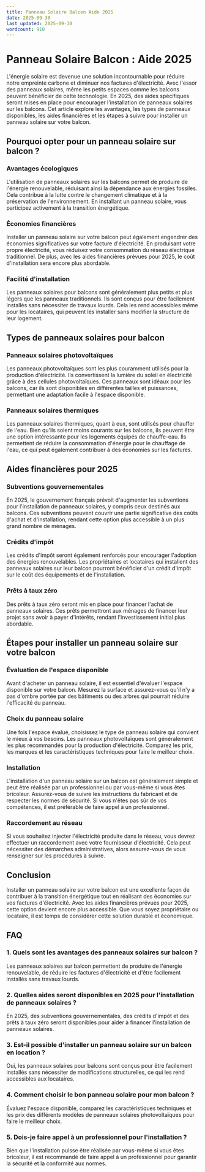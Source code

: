 ```yaml
---
title: Panneau Solaire Balcon Aide 2025
date: 2025-09-30
last_updated: 2025-09-30
wordcount: 910
---
```


# Panneau Solaire Balcon : Aide 2025

L'énergie solaire est devenue une solution incontournable pour réduire notre empreinte carbone et diminuer nos factures d'électricité. Avec l'essor des panneaux solaires, même les petits espaces comme les balcons peuvent bénéficier de cette technologie. En 2025, des aides spécifiques seront mises en place pour encourager l'installation de panneaux solaires sur les balcons. Cet article explore les avantages, les types de panneaux disponibles, les aides financières et les étapes à suivre pour installer un panneau solaire sur votre balcon.

## Pourquoi opter pour un panneau solaire sur balcon ?

### Avantages écologiques

L'utilisation de panneaux solaires sur les balcons permet de produire de l'énergie renouvelable, réduisant ainsi la dépendance aux énergies fossiles. Cela contribue à la lutte contre le changement climatique et à la préservation de l'environnement. En installant un panneau solaire, vous participez activement à la transition énergétique.

### Économies financières

Installer un panneau solaire sur votre balcon peut également engendrer des économies significatives sur votre facture d'électricité. En produisant votre propre électricité, vous réduisez votre consommation du réseau électrique traditionnel. De plus, avec les aides financières prévues pour 2025, le coût d'installation sera encore plus abordable.

### Facilité d'installation

Les panneaux solaires pour balcons sont généralement plus petits et plus légers que les panneaux traditionnels. Ils sont conçus pour être facilement installés sans nécessiter de travaux lourds. Cela les rend accessibles même pour les locataires, qui peuvent les installer sans modifier la structure de leur logement.

## Types de panneaux solaires pour balcon

### Panneaux solaires photovoltaïques

Les panneaux photovoltaïques sont les plus couramment utilisés pour la production d'électricité. Ils convertissent la lumière du soleil en électricité grâce à des cellules photovoltaïques. Ces panneaux sont idéaux pour les balcons, car ils sont disponibles en différentes tailles et puissances, permettant une adaptation facile à l'espace disponible.

### Panneaux solaires thermiques

Les panneaux solaires thermiques, quant à eux, sont utilisés pour chauffer de l'eau. Bien qu'ils soient moins courants sur les balcons, ils peuvent être une option intéressante pour les logements équipés de chauffe-eau. Ils permettent de réduire la consommation d'énergie pour le chauffage de l'eau, ce qui peut également contribuer à des économies sur les factures.

## Aides financières pour 2025

### Subventions gouvernementales

En 2025, le gouvernement français prévoit d'augmenter les subventions pour l'installation de panneaux solaires, y compris ceux destinés aux balcons. Ces subventions peuvent couvrir une partie significative des coûts d'achat et d'installation, rendant cette option plus accessible à un plus grand nombre de ménages.

### Crédits d'impôt

Les crédits d'impôt seront également renforcés pour encourager l'adoption des énergies renouvelables. Les propriétaires et locataires qui installent des panneaux solaires sur leur balcon pourront bénéficier d'un crédit d'impôt sur le coût des équipements et de l'installation.

### Prêts à taux zéro

Des prêts à taux zéro seront mis en place pour financer l'achat de panneaux solaires. Ces prêts permettront aux ménages de financer leur projet sans avoir à payer d'intérêts, rendant l'investissement initial plus abordable.

## Étapes pour installer un panneau solaire sur votre balcon

### Évaluation de l'espace disponible

Avant d'acheter un panneau solaire, il est essentiel d'évaluer l'espace disponible sur votre balcon. Mesurez la surface et assurez-vous qu'il n'y a pas d'ombre portée par des bâtiments ou des arbres qui pourrait réduire l'efficacité du panneau.

### Choix du panneau solaire

Une fois l'espace évalué, choisissez le type de panneau solaire qui convient le mieux à vos besoins. Les panneaux photovoltaïques sont généralement les plus recommandés pour la production d'électricité. Comparez les prix, les marques et les caractéristiques techniques pour faire le meilleur choix.

### Installation

L'installation d'un panneau solaire sur un balcon est généralement simple et peut être réalisée par un professionnel ou par vous-même si vous êtes bricoleur. Assurez-vous de suivre les instructions du fabricant et de respecter les normes de sécurité. Si vous n'êtes pas sûr de vos compétences, il est préférable de faire appel à un professionnel.

### Raccordement au réseau

Si vous souhaitez injecter l'électricité produite dans le réseau, vous devrez effectuer un raccordement avec votre fournisseur d'électricité. Cela peut nécessiter des démarches administratives, alors assurez-vous de vous renseigner sur les procédures à suivre.

## Conclusion

Installer un panneau solaire sur votre balcon est une excellente façon de contribuer à la transition énergétique tout en réalisant des économies sur vos factures d'électricité. Avec les aides financières prévues pour 2025, cette option devient encore plus accessible. Que vous soyez propriétaire ou locataire, il est temps de considérer cette solution durable et économique.

## FAQ

### 1. Quels sont les avantages des panneaux solaires sur balcon ?

Les panneaux solaires sur balcon permettent de produire de l'énergie renouvelable, de réduire les factures d'électricité et d'être facilement installés sans travaux lourds.

### 2. Quelles aides seront disponibles en 2025 pour l'installation de panneaux solaires ?

En 2025, des subventions gouvernementales, des crédits d'impôt et des prêts à taux zéro seront disponibles pour aider à financer l'installation de panneaux solaires.

### 3. Est-il possible d'installer un panneau solaire sur un balcon en location ?

Oui, les panneaux solaires pour balcons sont conçus pour être facilement installés sans nécessiter de modifications structurelles, ce qui les rend accessibles aux locataires.

### 4. Comment choisir le bon panneau solaire pour mon balcon ?

Évaluez l'espace disponible, comparez les caractéristiques techniques et les prix des différents modèles de panneaux solaires photovoltaïques pour faire le meilleur choix.

### 5. Dois-je faire appel à un professionnel pour l'installation ?

Bien que l'installation puisse être réalisée par vous-même si vous êtes bricoleur, il est recommandé de faire appel à un professionnel pour garantir la sécurité et la conformité aux normes.